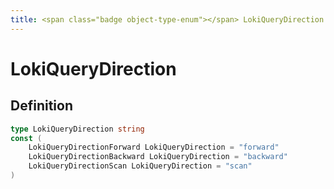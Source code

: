 ```yaml
---
title: <span class="badge object-type-enum"></span> LokiQueryDirection
---
```

# <span class="badge object-type-enum"></span> LokiQueryDirection

## Definition

```go
type LokiQueryDirection string
const (
	LokiQueryDirectionForward LokiQueryDirection = "forward"
	LokiQueryDirectionBackward LokiQueryDirection = "backward"
	LokiQueryDirectionScan LokiQueryDirection = "scan"
)

```
